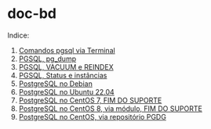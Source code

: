 # doc-bd

Indice:

1) [Comandos pgsql via Terminal](pgsql_via_Terminal)  
2) [PGSQL, pg_dump](pg_dump)  
3) [PGSQL, VACUUM e REINDEX](psql_manutencao)  
4) [PGSQL, Status e instâncias](status_postgresql)  
5) [PostgreSQL no Debian](postgresql_debian)  
6) [PostgreSQL no Ubuntu 22.04](postgresql_ubuntu2204)  
7) [PostgreSQL no CentOS 7, FIM DO SUPORTE](postgresql_centos7)  
8) [PostgreSQL no CentOS 8, via módulo, FIM DO SUPORTE](postgresql_centos8_v_modulo)  
9) [PostgreSQL no CentOS, via repositório PGDG](postgresql_centos_pgdg)  
